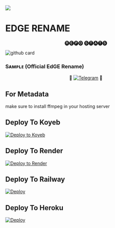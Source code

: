 <img src="https://user-images.githubusercontent.com/73097560/115834477-dbab4500-a447-11eb-908a-139a6edaec5c.gif">

# EDGE RENAME


<p align="center"> 🅡🅔🅟🅞 🅢🅣🅐🅣🅢 </p>


![github card](https://github-readme-stats.vercel.app/api/pin/?username=GeekLuffy&repo=EDGE_RENAME&theme=dark)


### Sᴀᴍᴩʟᴇ (Official EdGE Rename)

<p align="center">
🤖 <a href="https://t.me/EDGE_Rename_Bot"><img title="Telegram" src="https://img.shields.io/static/v1?label=EDGE+RENAME&message=BOT&color=blue-green"></a> 🤖
</p>


## For Metadata
make sure to install ffmpeg in your hosting server 
## Deploy To Koyeb

[![Deploy to Koyeb](https://www.koyeb.com/static/images/deploy/button.svg)](https://app.koyeb.com/deploy?type=git&repository=github.com/Geekluffy/EDGE_RENAME&env[BOT_TOKEN]&env[API_ID]&env[API_HASH]&env[WEBHOOK]=True&env[ADMIN]&env[DB_URL]&env[DB_NAME]=pyro-botz&env[FORCE_SUB]&env[START_PIC]&env[LOG_CHANNEL]=You%20Dont%20Need%20LogChannel%20To%20Remove%20This%20Variable&run_command=python%20bot.py&branch=main&name=pyro-rename) 

## Deploy To Render       

[![Deploy to Render](https://render.com/images/deploy-to-render-button.svg)](https://render.com/deploy?repo=https://github.com/GeekLuffy/EDGE_RENAME)

## Deploy To Railway

<a href="https://graph.org/file/fabd75cd5043d2cfdc13d.jpg"><img src="https://railway.app/button.svg" alt="Deploy"></a>

## Deploy To Heroku

<a href="https://heroku.com/deploy?template=https://github.com/GeekLuffy/EDGE_RENAME"><img src="https://www.herokucdn.com/deploy/button.svg" alt="Deploy"></a>
